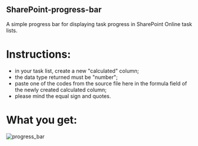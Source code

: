 ## SharePoint-progress-bar

A simple progress bar for displaying task progress in SharePoint Online task lists.

# Instructions:
+ in your task list, create a new "calculated" column;
+ the data type returned must be "number";
+ paste one of the codes from the source file here in the formula field of the newly created calculated column;
+ please mind the equal sign and quotes.

# What you get:

![progress_bar](https://github.com/hristochr/SharePoint-progress-bar/blob/master/progress_bar.PNG "SP Progress Bar")
